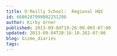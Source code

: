 ```yaml
---
title: O'Reilly School:  Regional HQS
id: 6686287999802251298
author: Kirby Urner
published: 2013-09-04T19:26:00.003-07:00
updated: 2013-09-04T20:16:10.262-07:00
blog: bizmo_diaries
tags: 
---
```


[](http://www.flickr.com/photos/kirbyurner/9675643654/)

[](http://www.flickr.com/photos/kirbyurner/9672499713/)

[](http://www.flickr.com/photos/kirbyurner/9675640616/)